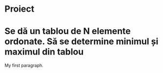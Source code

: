 # Proiect 
<!DOCTYPE html>
<html>
<body>

<h1>Se dă un tablou de N elemente ordonate. Să se determine minimul și maximul din tablou</h1>
<p>My first paragraph.</p>
</body>
</html>
 


      
